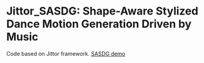 # Jittor_SASDG: Shape-Aware Stylized Dance Motion Generation Driven by Music
Code based on Jittor framework.
[SASDG demo](https://www.bilibili.com/video/BV1Xy4qeQEmj)
